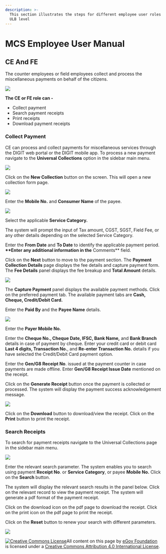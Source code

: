 ```yaml
---
description: >-
  This section illustrates the steps for different employee user roles at the
  ULB level
---
```


# MCS Employee User Manual

## **CE And FE** <a id="ce-and-fe"></a>

The counter employees or field employees collect and process the miscellaneous payments on behalf of the citizens.

![](https://docs.google.com/drawings/u/0/d/sdqYT5-oQRjT_c5OP_fcsbA/image?w=303&h=297&rev=128&ac=1&parent=1GZKzf7O_6WDB5ba1gb6QUT6CqipoQzuRuWT44fTAgGo)

**The CE or FE role can -**

* Collect payment
* Search payment receipts
* Print receipts
* Download payment receipts

### **Collect Payment** <a id="collect-payment"></a>

CE can process and collect payments for miscellaneous services through the DIGIT web portal or the DIGIT mobile app. To process a new payment navigate to the **Universal Collections** option in the sidebar main menu.

![](https://docs.google.com/drawings/u/0/d/sHDxtCHirCj-8f8WY383r5g/image?w=289&h=357&rev=59&ac=1&parent=1GZKzf7O_6WDB5ba1gb6QUT6CqipoQzuRuWT44fTAgGo)

Click on the **New Collection** button on the screen. This will open a new collection form page.

![](https://docs.google.com/drawings/u/0/d/sZFok4oTVR3-Z5P6RpiHlrQ/image?w=624&h=184&rev=57&ac=1&parent=1GZKzf7O_6WDB5ba1gb6QUT6CqipoQzuRuWT44fTAgGo)

Enter the **Mobile No.** and **Consumer Name** of the payee.

![](https://docs.google.com/drawings/u/0/d/sU091UrGzf-BIhQXc-K1OnA/image?w=598&h=349&rev=65&ac=1&parent=1GZKzf7O_6WDB5ba1gb6QUT6CqipoQzuRuWT44fTAgGo)

Select the applicable **Service Category.**

The system will prompt the input of Tax amount, CGST, SGST, Field Fee, or any other details depending on the selected Service Category.

Enter the **From Date** and **To Date** to identify the applicable payment period. **\*\*Enter any additional information in the** Comments\*\* field.

Click on the **Next** button to move to the payment section. The **Payment Collection Details** page displays the fee details and capture payment form. The **Fee Details** panel displays the fee breakup and **Total Amount** details.

![](https://lh6.googleusercontent.com/MvPGlTveclKajRWJnyKrRrbSyOKfDKkw1NzE0X9tCFUioKlz5NrPXU_nvVrFEuqLbpU20bJG-RoSsJlW7GCr_u0hCnRbqgiu3Kfwl-UYS3pOLB7W6YOm_ffNonFLtJrSpCR8q-nu)

The **Capture Payment** panel displays the available payment methods. Click on the preferred payment tab. The available payment tabs are **Cash, Cheque, Credit/Debit Card.**

Enter the **Paid By** and the **Payee Name** details.

![](https://docs.google.com/drawings/u/0/d/s_tv2UAnfFyxWdg76C7_GMQ/image?w=624&h=331&rev=71&ac=1&parent=1GZKzf7O_6WDB5ba1gb6QUT6CqipoQzuRuWT44fTAgGo)

Enter the **Payer Mobile No.**

Enter the **Cheque No., Cheque Date, IFSC, Bank Name,** and **Bank Branch** details in case of payment by cheque. Enter your credit card or debit card **Last 4 digits, Transaction No.**, and **Re-enter Transaction No.** details if you have selected the Credit/Debit Card payment option.

Enter the **Gen/G8 Receipt No**. issued at the payment counter in case payments are made offline. Enter **Gen/G8 Receipt Issue Date** mentioned on the receipt.

Click on the **Generate Receipt** button once the payment is collected or processed. The system will display the payment success acknowledgement message.

![](https://lh4.googleusercontent.com/L-wJWESDZNSQDjPpdBtWKm4j4gyzxc4v6TYDCmchZ7OuJeUfq3ipiMovnboiFj2aKsQ7AM6Vb4cwGlJiEftxc5dXNEf8tMM3I0fFpZ9pzFNaAiDS4wpcnyqTmRDlw7zPmu4bxMdJ)

Click on the **Download** button to download/view the receipt. Click on the **Print** button to print the receipt.

### **Search Receipts** <a id="search-receipts"></a>

To search for payment receipts navigate to the Universal Collections page in the sidebar main menu.

![](https://lh3.googleusercontent.com/IEjyNR2jqJ5Lk6bRw2UC_4HG7xu8g496jqpCs4NmGRi8TXGvWt3cVFYElr_uzHvggHj3CjH4DI_r4Gs-BFd3Rfp_LoMfotgwkcArovKhvPkFGtJ2QRkKJ8r7RWfiqtrbtERcHDB7)

Enter the relevant search parameter. The system enables you to search using payment **Receipt No**. or **Service Category**, or payee **Mobile No.** Click on the **Search** button.

The system will display the relevant search results in the panel below. Click on the relevant record to view the payment receipt. The system will generate a pdf format of the payment receipt.

Click on the download icon on the pdf page to download the receipt. Click on the print icon on the pdf page to print the receipt.

Click on the **Reset** button to renew your search with different parameters.[    
](https://docs.digit.org/v/v2.1/modules-features/user-guides/guide-mcollect/citizen-user-manual)

![](https://lh3.googleusercontent.com/u3oLM8vb8NQGxqz_AK7ZvHmtMX_99oQB_VBr4qMODxiqqAjBrjesi8p--HC-58sjeczNGShKz8Jd-lCqeUO5f-AxQIaRyrWwu8xhSOF48WGAc-3KS1v8JOnIDw0tfRGKHvXtXaMy)

[![Creative Commons License](https://i.creativecommons.org/l/by/4.0/80x15.png)](http://creativecommons.org/licenses/by/4.0/)All content on this page by [eGov Foundation ](https://egov.org.in/)is licensed under a [Creative Commons Attribution 4.0 International License](http://creativecommons.org/licenses/by/4.0/).

